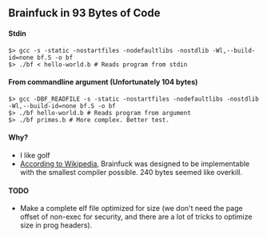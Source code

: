 ## Brainfuck in 93 Bytes of Code

#### Stdin
```
$> gcc -s -static -nostartfiles -nodefaultlibs -nostdlib -Wl,--build-id=none bf.S -o bf
$> ./bf < hello-world.b # Reads program from stdin
```

#### From commandline argument (Unfortunately 104 bytes)
```
$> gcc -DBF_READFILE -s -static -nostartfiles -nodefaultlibs -nostdlib -Wl,--build-id=none bf.S -o bf
$> ./bf hello-world.b # Reads program from argument
$> ./bf primes.b # More complex. Better test.
```






#### Why?
- I like golf
- [According to Wikipedia](https://en.wikipedia.org/wiki/Brainfuck), Brainfuck was designed to be implementable with the smallest compiler possible. 240 bytes seemed like overkill.

#### TODO
- Make a complete elf file optimized for size (we don't need the page
  offset of non-exec for security, and there are a lot of tricks to
  optimize size in prog headers).

